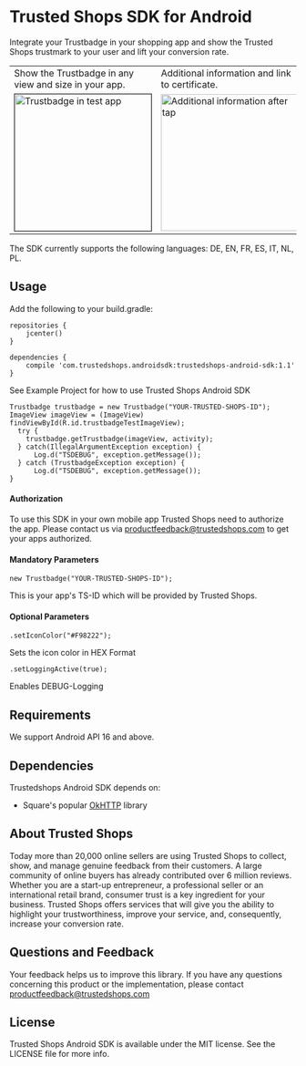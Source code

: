 # Trusted Shops SDK for Android

Integrate your Trustbadge in your shopping app and show the Trusted Shops trustmark to your user and lift your conversion rate.

<table>
    <tr>
        <td>
            Show the Trustbadge in any view and size in your app.
        </td>
        <td>
            Additional information and link to certificate.
        </td>
        <td>
            Certificate is opened in external browser.
        </td>
    </tr>
    <tr>
        <td>
            <img src="https://github.com/trustedshops/trustedshops-android-sdk/blob/master/trustbadgeexample/screenshots/trustbadge.png" alt="Trustbadge in test app" width="240" border="1">
        </td>
        <td>
            <img src="https://github.com/trustedshops/trustedshops-android-sdk/blob/master/trustbadgeexample/screenshots/lightbox.png" alt="Additional information after tap" width="240">
        </td>
        <td>
            <img src="https://github.com/trustedshops/trustedshops-android-sdk/blob/master/trustbadgeexample/screenshots/certificate2.png" alt="Certificate in Browser" width="240">
        </td>
    </tr>

</table>


The SDK currently supports the following languages: DE, EN, FR, ES, IT, NL, PL.

## Usage

Add the following to your build.gradle:
```
repositories {
    jcenter()
}

dependencies {
    compile 'com.trustedshops.androidsdk:trustedshops-android-sdk:1.1'
}
```

See Example Project for how to use Trusted Shops Android SDK

```
Trustbadge trustbadge = new Trustbadge("YOUR-TRUSTED-SHOPS-ID");
ImageView imageView = (ImageView) findViewById(R.id.trustbadgeTestImageView);
  try {
    trustbadge.getTrustbadge(imageView, activity);        
  } catch(IllegalArgumentException exception) {
      Log.d("TSDEBUG", exception.getMessage());
  } catch (TrustbadgeException exception) {
      Log.d("TSDEBUG", exception.getMessage());
}
```    

#### Authorization

To use this SDK in your own mobile app Trusted Shops need to authorize the app. 
Please contact us via productfeedback@trustedshops.com to get your apps authorized.  

#### Mandatory Parameters

```
new Trustbadge("YOUR-TRUSTED-SHOPS-ID");
```
This is your app's TS-ID which will be provided by Trusted Shops.

#### Optional Parameters

```
.setIconColor("#F98222");
```
Sets the icon color in HEX Format

```
.setLoggingActive(true);
```
Enables DEBUG-Logging

## Requirements
We support Android API 16 and above.

## Dependencies
Trustedshops Android SDK depends on:
* Square's popular [OkHTTP](http://square.github.io/okhttp/) library

## About Trusted Shops

Today more than 20,000 online sellers are using Trusted Shops to collect, show, and manage genuine feedback from their customers. A large community of online buyers has already contributed over 6 million reviews.
Whether you are a start-up entrepreneur, a professional seller or an international retail brand, consumer trust is a key ingredient for your business. Trusted Shops offers services that will give you the ability to highlight your trustworthiness, improve your service, and, consequently, increase your conversion rate. 

## Questions and Feedback

Your feedback helps us to improve this library. 
If you have any questions concerning this product or the implementation, please contact productfeedback@trustedshops.com

## License

Trusted Shops Android SDK is available under the MIT license. See the LICENSE file for more info.
